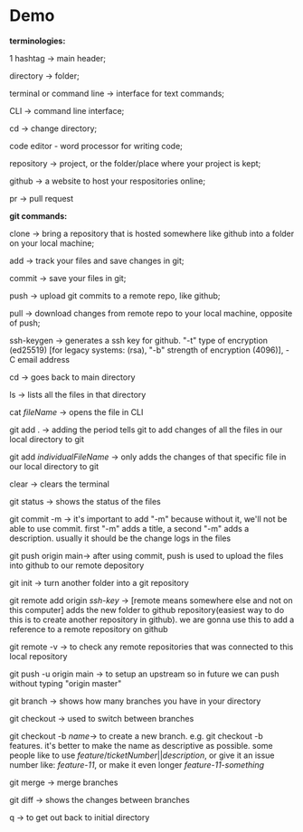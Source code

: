 # Demo

**terminologies:**

1 hashtag -> main header;

directory -> folder;

terminal or command line -> interface for text commands;

CLI -> command line interface;

cd -> change directory;

code editor - word processor for writing code;

repository -> project, or the folder/place where your project is kept;

github -> a website to host your respositories online;

pr -> pull request

**git commands:**

clone -> bring a repository that is hosted somewhere like github into a folder on your local machine;

add -> track your files and save changes in git;

commit -> save your files in git;

push -> upload git commits to a remote repo, like github;

pull -> download changes from remote repo to your local machine, opposite of push;

ssh-keygen -> generates a ssh key for github. "-t" type of encryption (ed25519) [for legacy systems: (rsa), "-b" strength of encryption (4096)], -C email address

cd -> goes back to main directory

ls -> lists all the files in that directory

cat _fileName_ -> opens the file in CLI

git add . -> adding the period tells git to add changes of all the files in our local directory to git

git add _individualFileName_ -> only adds the changes of that specific file in our local directory to git

clear -> clears the terminal

git status -> shows the status of the files

git commit -m -> it's important to add "-m" because without it, we'll not be able to use commit. first "-m" adds a title, a second "-m" adds a description. usually it should be the change logs in the files

git push origin main-> after using commit, push is used to upload the files into github to our remote depository

git init -> turn another folder into a git repository

git remote add origin _ssh-key_ -> [remote means somewhere else and not on this computer] adds the new folder to github repository(easiest way to do this is to create another repository in github). we are gonna use this to add a reference to a remote repository on github

git remote -v -> to check any remote repositories that was connected to this local repository

git push -u origin main -> to setup an upstream so in future we can push without typing "origin master"

git branch -> shows how many branches you have in your directory

git checkout -> used to switch between branches

git checkout -b _name_-> to create a new branch. e.g. git checkout -b features. it's better to make the name as descriptive as possible. some people like to use _feature_/_ticketNumber_||_description_, or give it an issue number like: _feature-11_, or make it even longer _feature-11-something_

git merge -> merge branches

git diff -> shows the changes between branches

q -> to get out back to initial directory
